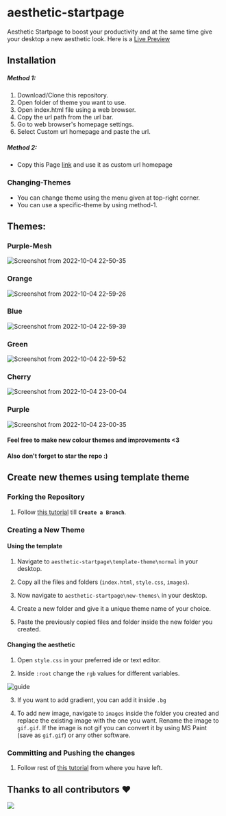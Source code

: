 # aesthetic-startpage
Aesthetic Startpage to boost your productivity and at the same time give your desktop a new aesthetic look.
Here is a [Live Preview](https://nainish-startpage.netlify.app/)

## Installation
##### Method 1:
1. Download/Clone this repository.
2. Open folder of theme you want to use.
3. Open index.html file using a web browser.
4. Copy the url path from the url bar.
5. Go to web browser's homepage settings.
6. Select Custom url homepage and paste the url.

##### Method 2:
- Copy this Page [link](https://nainish-startpage.netlify.app/) and use it as custom url homepage

### Changing-Themes 
- You can change theme using the menu given at top-right corner.
- You can use a specific-theme by using method-1.

## Themes:
### Purple-Mesh
![Screenshot from 2022-10-04 22-50-35](https://user-images.githubusercontent.com/109546113/193884959-fde95cd2-fe52-4c2a-8f22-91b2bc83ed6a.png)
### Orange
![Screenshot from 2022-10-04 22-59-26](https://user-images.githubusercontent.com/109546113/193887457-1923a57d-879d-4145-9add-f7800960ff6f.png)

### Blue
![Screenshot from 2022-10-04 22-59-39](https://user-images.githubusercontent.com/109546113/193887481-973a2c77-909e-4f70-b49c-a9cc9c869ea1.png)

### Green
![Screenshot from 2022-10-04 22-59-52](https://user-images.githubusercontent.com/109546113/193887509-a5969dfe-17a4-429c-b337-f8d3589306d2.png)

### Cherry
![Screenshot from 2022-10-04 23-00-04](https://user-images.githubusercontent.com/109546113/193887547-87a580f8-b32d-478e-a96c-967eca69afbc.png)


### Purple
![Screenshot from 2022-10-04 23-00-35](https://user-images.githubusercontent.com/109546113/193887582-95498fcf-ca59-49bc-a128-960b7439ee8b.png)


#### Feel free to make new colour themes and improvements <3
#### Also don't forget to star the repo :)



## Create new themes using template theme

### Forking the Repository

1. Follow [this tutorial](https://github.com/firstcontributions/first-contributions "this tutorial") till **`Create a Branch`**.

### Creating a New Theme

#### Using the template

1. Navigate to `aesthetic-startpage\template-theme\normal` in your desktop.

2. Copy all the files and folders (`index.html`, `style.css`, `images`).

3. Now navigate to `aesthetic-startpage\new-themes\` in your desktop.

4. Create a new folder and give it a unique theme name of your choice.

5. Paste the previously copied files and folder inside the new folder you created.

#### Changing the aesthetic

1. Open `style.css` in your preferred ide or text editor.

2. Inside `:root` change the `rgb` values for different variables.

![guide](https://user-images.githubusercontent.com/90842071/194304604-9a33b75a-432f-47f7-b810-2142da53d2b5.jpg)

3. If you want to add gradient, you can add it inside `.bg`

4. To add new image, navigate to `images` inside the folder you created and replace the existing image with the one you want. Rename the image to `gif.gif`. If the image is not gif you can convert it by using MS Paint (save as `gif.gif`) or any other software.

### Committing and Pushing the changes

1. Follow rest of [this tutorial](https://github.com/firstcontributions/first-contributions "this tutorial") from where you have left.

## Thanks to all contributors ❤
<a href="https://github.com/Nainish-Rai/aesthetic-startpage/graphs/contributors">
  <img src="https://contrib.rocks/image?repo=Nainish-Rai/aesthetic-startpage" />
</a>


